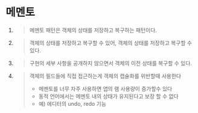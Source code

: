# 메멘토 
1. > 메멘토 패턴은 객체의 상태를 저장하고 복구하는 패턴이다.
2. > 객체의 상태를 저장하고 복구할 수 있어, 객체의 상태를 저장하고 복구할 수 있다.
3. > 구현의 세부 사항을 공개하지 않으면서 객체의 이전 상태를 복구할 수 있다.
4. > 객체의 필드들에 직접 접근하는게 객체의 캡슐화를 위반할때 사용한다  
   > - 메멘토를 너무 자주 사용하면 앱의 램 사용량이 증가할수 있다
   > - 동적 언어에서는 메멘토 내의 상태가 유지된다고 보장 할 수 없다
   > - 예) 에디터의 undo, redo 기능